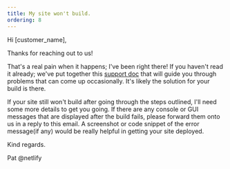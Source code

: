 ```yaml
---
title: My site won't build.
ordering: 8
---
```


Hi [customer_name],

Thanks for reaching out to us!

That's a real pain when it happens; I've been right there! If you haven't read it already; we've put together this [support doc](https://www.netlify.com/docs/build-gotchas/) that will guide you through problems that can come up occasionally. It's likely the solution for your build is there.

If your site still won't build after going through the steps outlined, I'll need some more details to get you going. If there are any console or GUI messages that are displayed after the build fails, please forward them onto us in a reply to this email. A screenshot or code snippet of the error message(if any) would be really helpful in getting your site deployed.

Kind regards.

Pat @netlify

